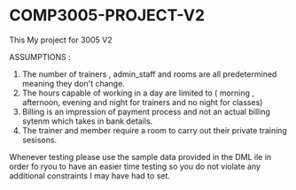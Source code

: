 # COMP3005-PROJECT-V2
This My project for 3005 V2

ASSUMPTIONS :

1. The number of trainers , admin_staff and rooms  are all predetermined meaning they don't change.
2. The hours capable of working in a day  are limited to ( morning , afternoon, evening and night for trainers and no night for classes)
3. Billing is an impression of payment process and not an actual billing sytenm which takes in bank details.
4. The trainer and member require a room to carry out their private training sesisons.

Whenever testing please use the sample data provided in the DML ile in order fo ryou to have an easier time testing so you do not violate any additional constraints I may have had to set.
